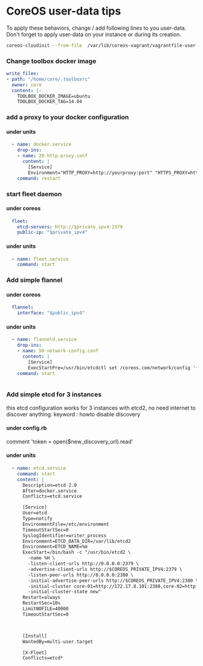 # CoreOS user-data tips

To apply these behaviors, change / add following lines to you user-data.
Don't forget to apply user-data on your instance or during its creation.

```sh
coreos-cloudinit --from-file  /var/lib/coreos-vagrant/vagrantfile-user-data
```

### Change toolbox docker image

```yaml
write_files:
- path: "/home/core/.toolboxrc"
  owner: core
  content: |-
    TOOLBOX_DOCKER_IMAGE=ubuntu
    TOOLBOX_DOCKER_TAG=14.04

```

### add a proxy to your docker configuration

#### under units

```yaml 
  - name: docker.service
    drop-ins:
    - name: 20-http-proxy.conf
      content: |
        [Service]
        Environment="HTTP_PROXY=http://yourproxy:port" "HTTPS_PROXY=http://yourproxy:port" "http-proxy=http://yourproxy:port" "https-proxy=http://yourproxy:port"    "NO_PROXY=localhost,127.0.0.0/8,172.17.0.0/16,.sock,yourproxy,/var/run/docker.sock"
    command: restart
```

### start fleet daemon


#### under coreos

```yaml
  fleet:
    etcd-servers: http://$private_ipv4:2379
    public-ip: "$private_ipv4"
```

#### under units

```yaml 
  - name: fleet.service
    command: start
```

### Add simple flannel

#### under coreos

```yaml
  flannel:
    interface: "$public_ipv4"
```

#### under units

```yaml
  - name: flanneld.service
    drop-ins:
    - name: 50-network-config.conf
      content: |
        [Service]
        ExecStartPre=/usr/bin/etcdctl set /coreos.com/network/config '{ "Network": "10.1.0.0/16" }'
    command: start
    
```
### Add simple etcd for 3 instances

this etcd configuration works for 3 instances with etcd2, no need internet to discover anything.
keyword : howto disable discovery

#### under config.rb

comment 'token = open($new_discovery_url).read'

#### under units

```yaml
  - name: etcd.service
    command: start
    content: |
      Description=etcd 2.0
      After=docker.service
      Conflicts=etcd.service

      [Service]
      User=etcd
      Type=notify
      EnvironmentFile=/etc/environment
      TimeoutStartSec=0
      SyslogIdentifier=writer_process
      Environment=ETCD_DATA_DIR=/var/lib/etcd2
      Environment=ETCD_NAME=%m
      ExecStart=/bin/bash -c "/usr/bin/etcd2 \
        -name %H \
        -listen-client-urls http://0.0.0.0:2379 \
        -advertise-client-urls http://$COREOS_PRIVATE_IPV4:2379 \
        -listen-peer-urls http://0.0.0.0:2380 \
        -initial-advertise-peer-urls http://$COREOS_PRIVATE_IPV4:2380 \
        -initial-cluster core-01=http://172.17.8.101:2380,core-02=http://172.17.8.102:2380,core-03=http://172.17.8.103:2380\
        -initial-cluster-state new"
      Restart=always
      RestartSec=10s
      LimitNOFILE=40000
      TimeoutStartSec=0



      [Install]
      WantedBy=multi-user.target

      [X-Fleet]
      Conflicts=etcd*
```


